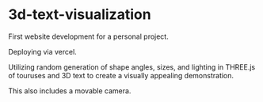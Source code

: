 # 3d-text-visualization
First website development for a personal project.

Deploying via vercel.

Utilizing random generation of shape angles, sizes, and lighting in THREE.js of touruses and 3D text to 
create a visually appealing demonstration. 

This also includes a movable camera.
